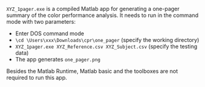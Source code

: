 `XYZ_1pager.exe` is a compiled Matlab app for generating a one-pager summary of the color performance analysis. It needs to run in the command mode with two parameters:

* Enter DOS command mode
* `\cd \Users\xxx\Downloads\cpr\one_pager` (specify the working directory)
* `XYZ_1pager.exe XYZ_Reference.csv XYZ_Subject.csv` (specify the testing data)
* The app generates `one_pager.png`
 
Besides the Matlab Runtime, Matlab basic and the toolboxes are not required to run this app.
